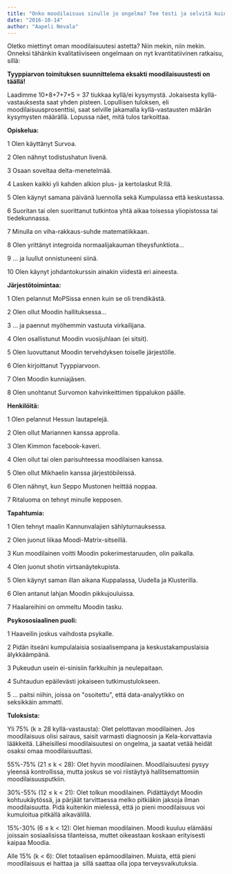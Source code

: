 ```yaml
---
title: "Onko moodilaisuus sinulle jo ongelma? Tee testi ja selvitä kuinka moodilainen olet!"
date: "2016-10-14"
author: "Aapeli Nevala"
---
```


<!-- ![](http://gdurl.com/GQdH) -->

Oletko miettinyt oman moodilaisuutesi astetta? Niin mekin, niin mekin. Onneksi tähänkin kvalitatiiviseen ongelmaan on nyt kvantitatiivinen ratkaisu, sillä:

**Tyyppiarvon toimituksen suunnittelema eksakti moodilaisuustesti on täällä!**

Laadimme 10+8+7+7+5 = 37 tiukkaa kyllä/ei kysymystä. Jokaisesta kyllä-vastauksesta saat yhden pisteen. Lopullisen tuloksen, eli moodilaisuusprosenttisi, saat selville jakamalla kyllä-vastausten määrän kysymysten määrällä. Lopussa näet, mitä tulos tarkoittaa.

**Opiskelua:**

1 Olen käyttänyt Survoa.

2 Olen nähnyt todistushatun livenä.

3 Osaan soveltaa delta-menetelmää.

4 Lasken kaikki yli kahden alkion plus- ja kertolaskut R:llä.

5 Olen käynyt samana päivänä luennolla sekä Kumpulassa että keskustassa.

6 Suoritan tai olen suorittanut tutkintoa yhtä aikaa toisessa yliopistossa tai tiedekunnassa.

7 Minulla on viha-rakkaus-suhde matematiikkaan.

8 Olen yrittänyt integroida normaalijakauman tiheysfunktiota...

9 … ja luullut onnistuneeni siinä.

10 Olen käynyt johdantokurssin ainakin viidestä eri aineesta.

**Järjestötoimintaa:**

1 Olen pelannut MoPSissa ennen kuin se oli trendikästä.

2 Olen ollut Moodin hallituksessa...

3 … ja paennut myöhemmin vastuuta virkailijana.

4 Olen osallistunut Moodin vuosijuhlaan (ei sitsit).

5 Olen luovuttanut Moodin tervehdyksen toiselle järjestölle.

6 Olen kirjoittanut Tyyppiarvoon.

7 Olen Moodin kunniajäsen.

8 Olen unohtanut Survomon kahvinkeittimen tippalukon päälle.

**Henkilöitä:**

1 Olen pelannut Hessun lautapelejä.

2 Olen ollut Mariannen kanssa approlla.

3 Olen Kimmon facebook-kaveri.

4 Olen ollut tai olen parisuhteessa moodilaisen kanssa.

5 Olen ollut Mikhaelin kanssa järjestöbileissä.

6 Olen nähnyt, kun Seppo Mustonen heittää noppaa.

7 Ritaluoma on tehnyt minulle kepposen.

**Tapahtumia:**

1 Olen tehnyt maalin Kannunvalajien sählyturnauksessa.

2 Olen juonut liikaa Moodi-Matrix-sitseillä.

3 Kun moodilainen voitti Moodin pokerimestaruuden, olin paikalla.

4 Olen juonut shotin virtsanäytekupista.

5 Olen käynyt saman illan aikana Kuppalassa, Uudella ja Klusterilla.

6 Olen antanut lahjan Moodin pikkujouluissa.

7 Haalareihini on ommeltu Moodin tasku.

**Psykososiaalinen puoli:**

1 Haaveilin joskus vaihdosta psykalle.

2 Pidän itseäni kumpulalaisia sosiaalisempana ja keskustakampuslaisia älykkäämpänä.

3 Pukeudun usein ei-sinisiin farkkuihin ja neulepaitaan.

4 Suhtaudun epäilevästi jokaiseen tutkimustulokseen.

5 ... paitsi niihin, joissa on "osoitettu", että data-analyytikko on seksikkäin ammatti.

**Tuloksista:**

Yli 75% (k ≥ 28 kyllä-vastausta): Olet pelottavan moodilainen. Jos moodilaisuus olisi sairaus, saisit varmasti diagnoosin ja Kela-korvattavia lääkkeitä. Läheisillesi moodilaisuutesi on ongelma, ja saatat vetää heidät osaksi omaa moodilaisuuttasi.

55%-75% (21 ≤ k < 28): Olet hyvin moodilainen. Moodilaisuutesi pysyy yleensä kontrollissa, mutta joskus se voi riistäytyä hallitsemattomiin moodilaisuusputkiin.

30%-55% (12 ≤ k < 21): Olet tolkun moodilainen. Pidättäydyt Moodin kohtuukäytössä, ja pärjäät tarvittaessa melko pitkiäkin jaksoja ilman moodilaisuutta. Pidä kuitenkin mielessä, että jo pieni moodilaisuus voi kumuloitua pitkällä aikavälillä.

15%-30% (6 ≤ k < 12): Olet hieman moodilainen. Moodi kuuluu elämääsi joissain sosiaalisissa tilanteissa, muttet oikeastaan koskaan erityisesti kaipaa Moodia.

Alle 15% (k < 6): Olet totaalisen epämoodilainen. Muista, että pieni moodilaisuus ei haittaa ja  sillä saattaa olla jopa terveysvaikutuksia.
